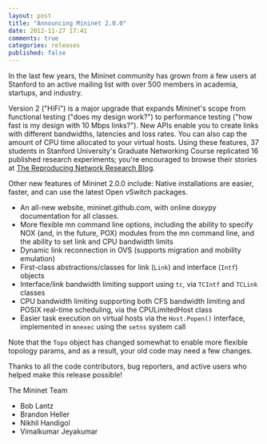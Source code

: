 ```yaml
---
layout: post
title: "Announcing Mininet 2.0.0"
date: 2012-11-27 17:41
comments: true
categories: releases
published: false
---
```


In the last few years, the Mininet community has grown from a few users at Stanford to an active mailing list with over 500 members in academia, startups, and industry.

Version 2 ("HiFi") is a major upgrade that expands Mininet's scope from functional testing ("does my design work?") to performance testing ("how fast is my design with 10 Mbps links?").  New APIs enable you to create links with different bandwidths, latencies and loss rates. You can also cap the amount of CPU time allocated to your virtual hosts.  Using these features, 37 students in Stanford University's Graduate Networking Course replicated 16 published research experiments; you're encouraged to browse their stories at [The Reproducing Network Research Blog](http://reproducingnetworkresearch.wordpress.com/).

Other new features of Mininet 2.0.0 include:
Native installations are easier, faster, and can use the latest Open vSwitch packages.

*  An all-new website, mininet.github.com, with online doxypy documentation for all classes.
*  More flexible mn command line options, including the ability to specify NOX (and, in the future, POX) modules from the mn command line, and the ability to set link and CPU bandwidth limits
*  Dynamic link reconnection in OVS (supports migration and mobility emulation)
*  First-class abstractions/classes for link (`Link`) and interface (`Intf`) objects
*  Interface/link bandwidth limiting support using `tc`, via `TCIntf` and `TCLink` classes
*  CPU bandwidth limiting supporting both CFS bandwidth limiting and POSIX real-time scheduling, via the CPULimitedHost class
*  Easier task execution on virtual hosts via the `Host.Popen()` interface, implemented in `mnexec` using the `setns` system call

Note that the `Topo` object has changed somewhat to enable more flexible topology params, and as a result, your old code may need a few changes.

Thanks to all the code contributors, bug reporters, and active users who helped make this release possible!

The Mininet Team

*  Bob Lantz
*  Brandon Heller
*  Nikhil Handigol
*  Vimalkumar Jeyakumar
